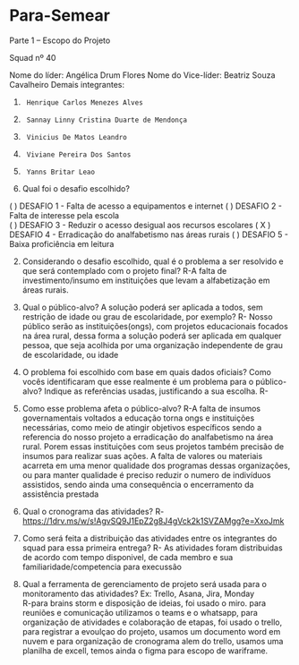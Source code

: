 # Para-Semear
Parte 1 – Escopo do Projeto  

Squad nº 40 

Nome do líder: Angélica Drum Flores
Nome do Vice-líder: Beatriz Souza Cavalheiro
Demais integrantes: 
1.      Henrique Carlos Menezes Alves 
2.      Sannay Linny Cristina Duarte de Mendonça 
3.      Vinicius De Matos Leandro 
4.      Viviane Pereira Dos Santos 
5.      Yanns Britar Leao

 
1. Qual foi o desafio escolhido? 

(   ) DESAFIO 1 - Falta de acesso a equipamentos e internet 
(   ) DESAFIO 2 - Falta de interesse pela escola  
(   ) DESAFIO 3 - Reduzir o acesso desigual aos recursos escolares 
( X ) DESAFIO 4 - Erradicação do analfabetismo nas áreas rurais 
(   ) DESAFIO 5 - Baixa proficiência em leitura 

2. Considerando o desafio escolhido, qual é o problema a ser resolvido e que será contemplado com o projeto final? 
  R-A falta de investimento/insumo em instituições que levam a alfabetização em áreas rurais.
  
3. Qual o público-alvo? A solução poderá ser aplicada a todos, sem restrição de idade ou grau de escolaridade, por exemplo? 
   R- Nosso público serão as instituições(ongs), com projetos educacionais focados na área rural, dessa forma a solução poderá ser aplicada em qualquer pessoa, que seja acolhida por uma organização independente de grau de escolaridade, ou idade
   
4. O problema foi escolhido com base em quais dados oficiais? Como vocês identificaram que esse realmente é um problema para o público-alvo? Indique as referências usadas, justificando a sua escolha. 
  R-
  
5. Como esse problema afeta o público-alvo? 
  R-A falta de insumos governamentais voltados a educação torna ongs e instituições necessárias, como meio de atingir objetivos específicos sendo a referencia do nosso projeto a erradicação do analfabetismo na área rural.
Porem essas instituições com seus projetos também precisão de insumos para realizar suas ações.
A falta de valores ou materiais acarreta em uma menor qualidade dos programas dessas organizações, ou para manter qualidade é preciso reduzir o numero de indivíduos assistidos, sendo ainda uma consequência o encerramento da assistência prestada
  
6. Qual o cronograma das atividades?
R-https://1drv.ms/w/s!AgvSQ9J1EpZ2g8J4gVck2k1SVZAMgg?e=XxoJmk

7. Como será feita a distribuição das atividades entre os integrantes do squad para essa primeira entrega? 
  R- As atividades foram distribuidas de acordo com tempo disponivel, de cada membro e sua familiaridade/competencia para execussão
  
8. Qual a ferramenta de gerenciamento de projeto será usada para o monitoramento das atividades?  Ex: Trello, Asana, Jira, Monday  
 R-para brains storm e disposição de ideias, foi usado o miro. para reuniões e comunicação utilizamos o teams e o whatsapp, para organização de atividades e colaboração de etapas, foi usado o trello,
 para registrar a evoulçao do projeto, usamos um documento word em nuvem e para organização de cronograma alem do trello, usamos uma planilha de excell, temos ainda o figma para escopo de wariframe.


